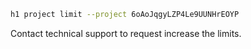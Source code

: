 ```bash
h1 project limit --project 6oAoJqgyLZP4Le9UUNHrEOYP
```

Contact technical support to request increase the limits.
